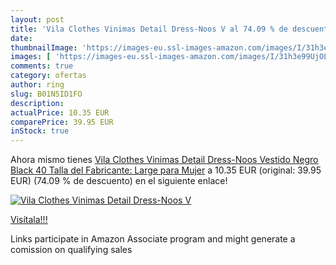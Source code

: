 ```yaml
---
layout: post
title: 'Vila Clothes Vinimas Detail Dress-Noos V al 74.09 % de descuento'
date: 
thumbnailImage: 'https://images-eu.ssl-images-amazon.com/images/I/31h3e99UjOL._SL200_.jpg'
images: [ 'https://images-eu.ssl-images-amazon.com/images/I/31h3e99UjOL._SL200_.jpg' ]
comments: true
category: ofertas
author: ring
slug: B01N5ID1FO
description:
actualPrice: 10.35 EUR
comparePrice: 39.95 EUR
inStock: true
---
```


Ahora mismo tienes [Vila Clothes Vinimas Detail Dress-Noos Vestido  Negro Black  40  Talla del Fabricante: Large  para Mujer](https://www.amazon.es/dp/B01N5ID1FO/?tag=tolees-21) a 10.35 EUR (original: 39.95 EUR) (74.09 %  de descuento) en el siguiente enlace!

[![Vila Clothes Vinimas Detail Dress-Noos V](https://images-eu.ssl-images-amazon.com/images/I/31h3e99UjOL._SL200_.jpg)](https://www.amazon.es/dp/B01N5ID1FO/?tag=tolees-21)

[Visítala!!!](https://www.amazon.es/dp/B01N5ID1FO/?tag=tolees-21)

Links participate in Amazon Associate program and might generate a comission on qualifying sales
